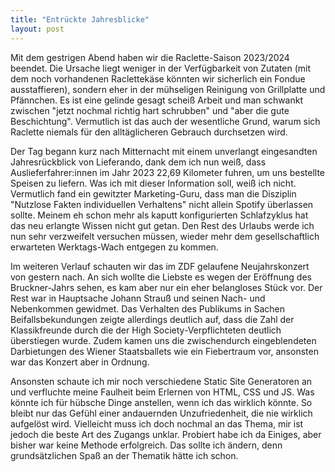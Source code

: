 ```yaml
---
title: "Entrückte Jahresblicke"
layout: post
---
```


Mit dem gestrigen Abend haben wir die Raclette-Saison 2023/2024 beendet. Die Ursache liegt weniger in der Verfügbarkeit von Zutaten (mit dem noch vorhandenen Raclettekäse könnten wir sicherlich ein Fondue ausstaffieren), sondern eher in der mühseligen Reinigung von Grillplatte und Pfännchen. Es ist eine gelinde gesagt scheiß Arbeit und man schwankt zwischen "jetzt nochmal richtig hart schrubben" und "aber die gute Beschichtung". Vermutlich ist das auch der wesentliche Grund, warum sich Raclette niemals für den alltäglicheren Gebrauch durchsetzen wird.

Der Tag begann kurz nach Mitternacht mit einem unverlangt eingesandten Jahresrückblick von Lieferando, dank dem ich nun weiß, dass Auslieferfahrer:innen im Jahr 2023 22,69 Kilometer fuhren, um uns bestellte Speisen zu liefern. Was ich mit dieser Information soll, weiß ich nicht. Vermutlich fand ein gewitzter Marketing-Guru, dass man die Disziplin "Nutzlose Fakten individuellen Verhaltens" nicht allein Spotify überlassen sollte. Meinem eh schon mehr als kaputt konfigurierten Schlafzyklus hat das neu erlangte Wissen nicht gut getan. Den Rest des Urlaubs werde ich nun sehr verzweifelt versuchen müssen, wieder mehr dem gesellschaftlich erwarteten Werktags-Wach entgegen zu kommen.

Im weiteren Verlauf schauten wir das im ZDF gelaufene Neujahrskonzert von gestern nach. An sich wollte die Liebste es wegen der Eröffnung des Bruckner-Jahrs sehen, es kam aber nur ein eher belangloses Stück vor. Der Rest war in Hauptsache Johann Strauß und seinen Nach- und Nebenkommen gewidmet. Das Verhalten des Publikums in Sachen Beifallsbekundungen zeigte allerdings deutlich auf, dass die Zahl der Klassikfreunde durch die der High Society-Verpflichteten deutlich überstiegen wurde. Zudem kamen uns die zwischendurch eingeblendeten Darbietungen des Wiener Staatsballets wie ein Fiebertraum vor, ansonsten war das Konzert aber in Ordnung.

Ansonsten schaute ich mir noch verschiedene Static Site Generatoren an und verfluchte meine Faulheit beim Erlernen von HTML, CSS und JS. Was könnte ich für hübsche Dinge anstellen, wenn ich das wirklich könnte. So bleibt nur das Gefühl einer andauernden Unzufriedenheit, die nie wirklich aufgelöst wird. Vielleicht muss ich doch nochmal an das Thema, mir ist jedoch die beste Art des Zugangs unklar. Probiert habe ich da Einiges, aber bisher war keine Methode erfolgreich. Das sollte ich ändern, denn grundsätzlichen Spaß an der Thematik hätte ich schon.